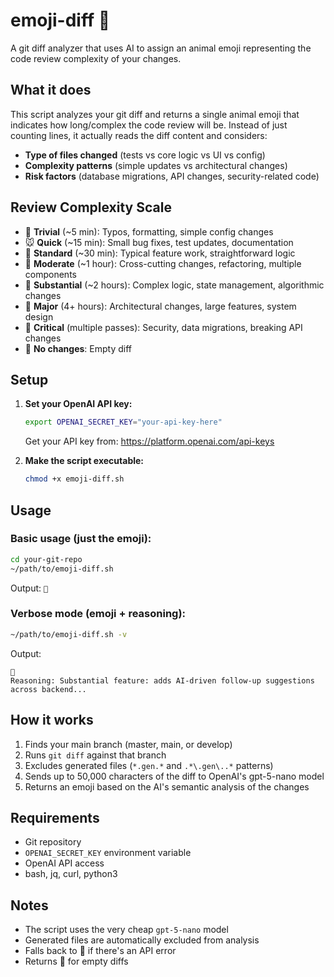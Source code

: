 # emoji-diff 🐻

A git diff analyzer that uses AI to assign an animal emoji representing the code review complexity of your changes.

## What it does

This script analyzes your git diff and returns a single animal emoji that indicates how long/complex the code review will be. Instead of just counting lines, it actually reads the diff content and considers:

- **Type of files changed** (tests vs core logic vs UI vs config)
- **Complexity patterns** (simple updates vs architectural changes)
- **Risk factors** (database migrations, API changes, security-related code)

## Review Complexity Scale

- 🐜 **Trivial** (~5 min): Typos, formatting, simple config changes
- 🐭 **Quick** (~15 min): Small bug fixes, test updates, documentation
- 🐰 **Standard** (~30 min): Typical feature work, straightforward logic
- 🦊 **Moderate** (~1 hour): Cross-cutting changes, refactoring, multiple components
- 🐻 **Substantial** (~2 hours): Complex logic, state management, algorithmic changes
- 🐘 **Major** (4+ hours): Architectural changes, large features, system design
- 🦖 **Critical** (multiple passes): Security, data migrations, breaking API changes
- 🐌 **No changes**: Empty diff

## Setup

1. **Set your OpenAI API key:**
   ```bash
   export OPENAI_SECRET_KEY="your-api-key-here"
   ```
   
   Get your API key from: https://platform.openai.com/api-keys

2. **Make the script executable:**
   ```bash
   chmod +x emoji-diff.sh
   ```

## Usage

### Basic usage (just the emoji):
```bash
cd your-git-repo
~/path/to/emoji-diff.sh
```
Output: `🐻`

### Verbose mode (emoji + reasoning):
```bash
~/path/to/emoji-diff.sh -v
```
Output:
```
🐻
Reasoning: Substantial feature: adds AI-driven follow-up suggestions across backend...
```

## How it works

1. Finds your main branch (master, main, or develop)
2. Runs `git diff` against that branch
3. Excludes generated files (`*.gen.*` and `.*\.gen\..*` patterns)
4. Sends up to 50,000 characters of the diff to OpenAI's gpt-5-nano model
5. Returns an emoji based on the AI's semantic analysis of the changes

## Requirements

- Git repository
- `OPENAI_SECRET_KEY` environment variable
- OpenAI API access
- bash, jq, curl, python3

## Notes

- The script uses the very cheap `gpt-5-nano` model
- Generated files are automatically excluded from analysis
- Falls back to 🦎 if there's an API error
- Returns 🐌 for empty diffs